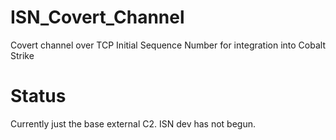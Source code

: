 # ISN_Covert_Channel
Covert channel over TCP Initial Sequence Number for integration into Cobalt Strike

# Status
Currently just the base external C2.
ISN dev has not begun.
